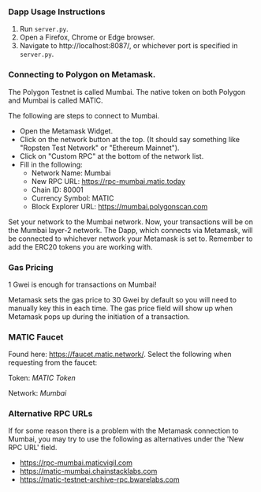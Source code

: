 ### Dapp Usage Instructions
1. Run `server.py`. 
2. Open a Firefox, Chrome or Edge browser.
3. Navigate to http://localhost:8087/, or whichever port is specified in `server.py`.

### Connecting to Polygon on Metamask.
The Polygon Testnet is called Mumbai. The native token on both Polygon and Mumbai is called MATIC.

The following are steps to connect to Mumbai.
- Open the Metamask Widget.
- Click on the network button at the top. (It should say something like "Ropsten Test Network" or "Ethereum Mainnet").
- Click on "Custom RPC" at the bottom of the network list.
- Fill in the following:
    - Network Name: Mumbai
    - New RPC URL: https://rpc-mumbai.matic.today
    - Chain ID: 80001
    - Currency Symbol: MATIC
    - Block Explorer URL: https://mumbai.polygonscan.com
    
Set your network to the Mumbai network. Now, your transactions will be on the Mumbai layer-2 network. The Dapp, which connects via Metamask, will be connected to whichever network your Metamask is set to.
Remember to add the ERC20 tokens you are working with.

### Gas Pricing
1 Gwei is enough for transactions on Mumbai! 

Metamask sets the gas price to 30 Gwei by default so you will need to manually key this in each time. The gas price field will show up when Metamask pops up during the initiation of a transaction. 

### MATIC Faucet
Found here: https://faucet.matic.network/. Select the following when requesting from the faucet:

Token: *MATIC Token* 

Network: *Mumbai*

### Alternative RPC URLs
If for some reason there is a problem with the Metamask connection to Mumbai, you may try to use the following as alternatives under the 'New RPC URL' field.
- https://rpc-mumbai.maticvigil.com
- https://matic-mumbai.chainstacklabs.com
- https://matic-testnet-archive-rpc.bwarelabs.com
